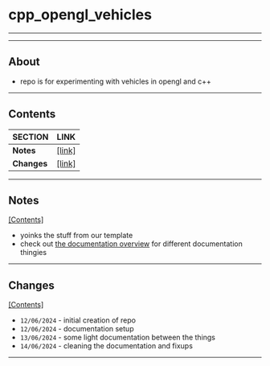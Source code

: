 # cpp_opengl_vehicles

---
---

## About

* repo is for experimenting with vehicles in opengl and c++

---

## Contents

| SECTION | LINK |
| --- | --- |
| **Notes** | [[link]](#notes) |
| **Changes** | [[link]](#changes) |

---

## Notes 

[[Contents]](#contents)

* yoinks the stuff from our template
* check out [the documentation overview](./docs_00_overview.md) for different documentation thingies

---

## Changes

[[Contents]](#contents)

* `12/06/2024` - initial creation of repo
* `12/06/2024` - documentation setup
* `13/06/2024` - some light documentation between the things
* `14/06/2024` - cleaning the documentation and fixups

---

